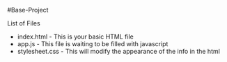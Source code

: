 #Base-Project

List of Files
* index.html - This is your basic HTML file
* app.js - This file is waiting to be filled with javascript
* stylesheet.css - This will modify the appearance of the info in the html
